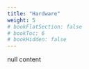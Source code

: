 ```yaml
---
title: "Hardware"
weight: 5
# bookFlatSection: false
# bookToc: 6
# bookHidden: false
---
```


null content
